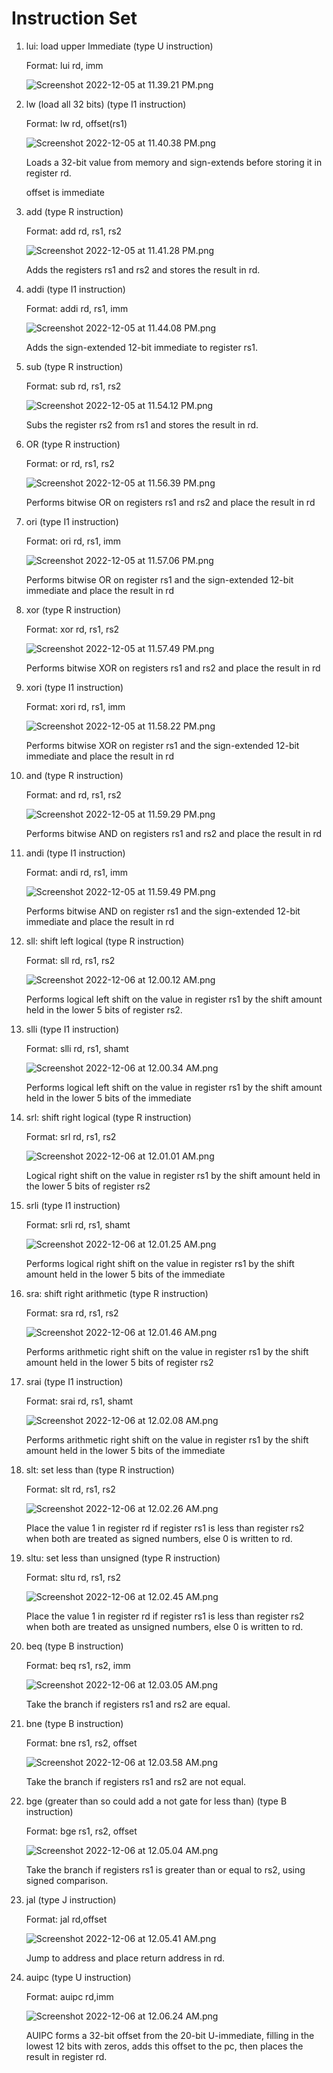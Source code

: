 # Instruction Set

1. lui: load upper Immediate (type U instruction)
    
    Format: lui rd, imm
    
    ![Screenshot 2022-12-05 at 11.39.21 PM.png](Instruction%20Set%20c7d50501949a4ae28f45f19314d12465/Screenshot_2022-12-05_at_11.39.21_PM.png)
    
2. lw (load all 32 bits) (type I1 instruction)
    
    Format: lw rd, offset(rs1)
    
    ![Screenshot 2022-12-05 at 11.40.38 PM.png](Instruction%20Set%20c7d50501949a4ae28f45f19314d12465/Screenshot_2022-12-05_at_11.40.38_PM.png)
    
    Loads a 32-bit value from memory and sign-extends before storing it in register rd.
    
    offset is immediate
    
3. add (type R instruction)
    
    Format: add rd, rs1, rs2
    
    ![Screenshot 2022-12-05 at 11.41.28 PM.png](Instruction%20Set%20c7d50501949a4ae28f45f19314d12465/Screenshot_2022-12-05_at_11.41.28_PM.png)
    
    Adds the registers rs1 and rs2 and stores the result in rd.
    
4. addi (type I1 instruction)
    
    Format: addi rd, rs1, imm
    
    ![Screenshot 2022-12-05 at 11.44.08 PM.png](Instruction%20Set%20c7d50501949a4ae28f45f19314d12465/Screenshot_2022-12-05_at_11.44.08_PM.png)
    
    Adds the sign-extended 12-bit immediate to register rs1.
    
5. sub (type R instruction)
    
    Format: sub rd, rs1, rs2
    
    ![Screenshot 2022-12-05 at 11.54.12 PM.png](Instruction%20Set%20c7d50501949a4ae28f45f19314d12465/Screenshot_2022-12-05_at_11.54.12_PM.png)
    
    Subs the register rs2 from rs1 and stores the result in rd.
    
6. OR (type R instruction)
    
    Format: or rd, rs1, rs2
    
    ![Screenshot 2022-12-05 at 11.56.39 PM.png](Instruction%20Set%20c7d50501949a4ae28f45f19314d12465/Screenshot_2022-12-05_at_11.56.39_PM.png)
    
    Performs bitwise OR on registers rs1 and rs2 and place the result in rd
    
7. ori (type I1 instruction)
    
    Format: ori rd, rs1, imm
    
    ![Screenshot 2022-12-05 at 11.57.06 PM.png](Instruction%20Set%20c7d50501949a4ae28f45f19314d12465/Screenshot_2022-12-05_at_11.57.06_PM.png)
    
    Performs bitwise OR on register rs1 and the sign-extended 12-bit immediate and place the result in rd
    
8. xor (type R instruction)
    
    Format: xor rd, rs1, rs2
    
    ![Screenshot 2022-12-05 at 11.57.49 PM.png](Instruction%20Set%20c7d50501949a4ae28f45f19314d12465/Screenshot_2022-12-05_at_11.57.49_PM.png)
    
    Performs bitwise XOR on registers rs1 and rs2 and place the result in rd
    
9. xori (type I1 instruction)
    
    Format: xori rd, rs1, imm
    
    ![Screenshot 2022-12-05 at 11.58.22 PM.png](Instruction%20Set%20c7d50501949a4ae28f45f19314d12465/Screenshot_2022-12-05_at_11.58.22_PM.png)
    
    Performs bitwise XOR on register rs1 and the sign-extended 12-bit immediate and place the result in rd
    
10. and (type R instruction)
    
    Format: and rd, rs1, rs2
    
    ![Screenshot 2022-12-05 at 11.59.29 PM.png](Instruction%20Set%20c7d50501949a4ae28f45f19314d12465/Screenshot_2022-12-05_at_11.59.29_PM.png)
    
    Performs bitwise AND on registers rs1 and rs2 and place the result in rd
    
11. andi (type I1 instruction)
    
    Format: andi rd, rs1, imm
    
    ![Screenshot 2022-12-05 at 11.59.49 PM.png](Instruction%20Set%20c7d50501949a4ae28f45f19314d12465/Screenshot_2022-12-05_at_11.59.49_PM.png)
    
    Performs bitwise AND on register rs1 and the sign-extended 12-bit immediate and place the result in rd
    
12. sll: shift left logical (type R instruction)
    
    Format: sll rd, rs1, rs2
    
    ![Screenshot 2022-12-06 at 12.00.12 AM.png](Instruction%20Set%20c7d50501949a4ae28f45f19314d12465/Screenshot_2022-12-06_at_12.00.12_AM.png)
    
    Performs logical left shift on the value in register rs1 by the shift amount held in the lower 5 bits of register rs2.
    
13. slli (type I1 instruction)
    
    Format: slli rd, rs1, shamt
    
    ![Screenshot 2022-12-06 at 12.00.34 AM.png](Instruction%20Set%20c7d50501949a4ae28f45f19314d12465/Screenshot_2022-12-06_at_12.00.34_AM.png)
    
    Performs logical left shift on the value in register rs1 by the shift amount held in the lower 5 bits of the immediate
    
14. srl: shift right logical (type R instruction)
    
    Format: srl rd, rs1, rs2
    
    ![Screenshot 2022-12-06 at 12.01.01 AM.png](Instruction%20Set%20c7d50501949a4ae28f45f19314d12465/Screenshot_2022-12-06_at_12.01.01_AM.png)
    
    Logical right shift on the value in register rs1 by the shift amount held in the lower 5 bits of register rs2
    
15. srli (type I1 instruction)
    
    Format: srli rd, rs1, shamt
    
    ![Screenshot 2022-12-06 at 12.01.25 AM.png](Instruction%20Set%20c7d50501949a4ae28f45f19314d12465/Screenshot_2022-12-06_at_12.01.25_AM.png)
    
    Performs logical right shift on the value in register rs1 by the shift amount held in the lower 5 bits of the immediate
    
16. sra: shift right arithmetic (type R instruction)
    
    Format: sra rd, rs1, rs2
    
    ![Screenshot 2022-12-06 at 12.01.46 AM.png](Instruction%20Set%20c7d50501949a4ae28f45f19314d12465/Screenshot_2022-12-06_at_12.01.46_AM.png)
    
    Performs arithmetic right shift on the value in register rs1 by the shift amount held in the lower 5 bits of register rs2
    
17. srai (type I1 instruction)
    
    Format: srai rd, rs1, shamt
    
    ![Screenshot 2022-12-06 at 12.02.08 AM.png](Instruction%20Set%20c7d50501949a4ae28f45f19314d12465/Screenshot_2022-12-06_at_12.02.08_AM.png)
    
    Performs arithmetic right shift on the value in register rs1 by the shift amount held in the lower 5 bits of the immediate
    
18. slt: set less than (type R instruction)
    
    Format: slt rd, rs1, rs2
    
    ![Screenshot 2022-12-06 at 12.02.26 AM.png](Instruction%20Set%20c7d50501949a4ae28f45f19314d12465/Screenshot_2022-12-06_at_12.02.26_AM.png)
    
    Place the value 1 in register rd if register rs1 is less than register rs2 when both are treated as signed numbers, else 0 is written to rd.
    
19. sltu: set less than unsigned (type R instruction)
    
    Format: sltu rd, rs1, rs2
    
    ![Screenshot 2022-12-06 at 12.02.45 AM.png](Instruction%20Set%20c7d50501949a4ae28f45f19314d12465/Screenshot_2022-12-06_at_12.02.45_AM.png)
    
    Place the value 1 in register rd if register rs1 is less than register rs2 when both are treated as unsigned numbers, else 0 is written to rd.
    
20. beq (type B instruction)
    
    Format: beq rs1, rs2, imm
    
    ![Screenshot 2022-12-06 at 12.03.05 AM.png](Instruction%20Set%20c7d50501949a4ae28f45f19314d12465/Screenshot_2022-12-06_at_12.03.05_AM.png)
    
    Take the branch if registers rs1 and rs2 are equal.
    
21. bne (type B instruction)
    
    Format: bne rs1, rs2, offset
    
    ![Screenshot 2022-12-06 at 12.03.58 AM.png](Instruction%20Set%20c7d50501949a4ae28f45f19314d12465/Screenshot_2022-12-06_at_12.03.58_AM.png)
    
    Take the branch if registers rs1 and rs2 are not equal.
    
22. bge (greater than so could add a not gate for less than) (type B instruction)
    
    Format: bge rs1, rs2, offset
    
    ![Screenshot 2022-12-06 at 12.05.04 AM.png](Instruction%20Set%20c7d50501949a4ae28f45f19314d12465/Screenshot_2022-12-06_at_12.05.04_AM.png)
    
    Take the branch if registers rs1 is greater than or equal to rs2, using signed comparison.
    
23. jal (type J instruction)
    
    Format: jal rd,offset
    
    ![Screenshot 2022-12-06 at 12.05.41 AM.png](Instruction%20Set%20c7d50501949a4ae28f45f19314d12465/Screenshot_2022-12-06_at_12.05.41_AM.png)
    
    Jump to address and place return address in rd.
    
24. auipc (type U instruction)
    
    Format: auipc rd,imm
    
    ![Screenshot 2022-12-06 at 12.06.24 AM.png](Instruction%20Set%20c7d50501949a4ae28f45f19314d12465/Screenshot_2022-12-06_at_12.06.24_AM.png)
    
    AUIPC forms a 32-bit offset from the 20-bit U-immediate, filling in the lowest 12 bits with zeros, adds this offset to the pc, then places the result in register rd.
